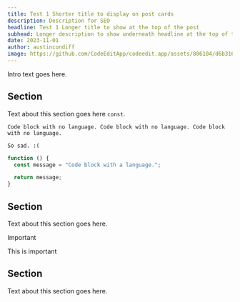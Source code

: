 ```yaml
---
title: Test 1 Shorter title to display on post cards
description: Description for SEO
headline: Test 1 Longer title to show at the top of the post
subhead: Longer description to show underneath headline at the top of the post
date: 2023-11-01
author: austincondiff
image: https://github.com/CodeEditApp/codeedit.app/assets/806104/d6b3166d-1f88-48e6-9648-55c43f797c97
---
```


Intro text goes here.

## Section

Text about this section goes here `const`.

```
Code block with no language. Code block with no language. Code block with no language.

So sad. :(
```

```js
function () {
  const message = "Code block with a language.";

  return message;
}
```

## Section

Text about this section goes here.

> [!IMPORTANT]
> This is important

## Section

Text about this section goes here.

